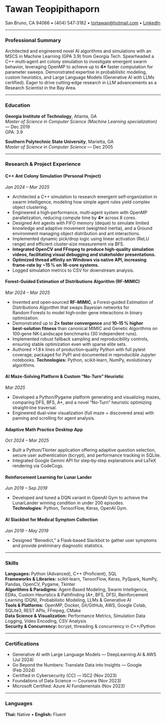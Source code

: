 # Tawan Teopipithaporn
San Bruno, CA 94066 • (404) 547‑3182 • tortawan@hotmail.com • [LinkedIn](https://www.linkedin.com/in/tawan-teopipithaporn-13389915a/)

---

### Professional Summary
Architected and engineered novel AI algorithms and simulations with an MSCS in Machine Learning (GPA 3.9) from Georgia Tech. Spearheaded a C++ multi‑agent ant colony simulation to investigate emergent swarm behavior, leveraging OpenMP to achieve up to **4×** faster computation for parameter sweeps. Demonstrated expertise in probabilistic modeling, custom heuristics, and Large Language Models (Generative AI with LLMs certified). Eager to drive cutting‑edge research in LLM advancements as a Research Scientist in the Bay Area.

---

### Education
**Georgia Institute of Technology**, Atlanta, GA  
*Master of Science in Computer Science (Machine Learning specialization)* — Dec 2019  
GPA: 3.9  

**Southern Polytechnic State University**, Marietta, GA  
*Master of Science in Computer Science* — Dec 2005  

---

### Research & Project Experience

#### C++ Ant Colony Simulation (Personal Project)  
*Jan 2024 – Mar 2025*
- Architected a C++ simulation to research emergent self‑organization in swarm intelligence, modeling how simple agent rules yield complex object clustering.
- Engineered a high‑performance, multi‑agent system with OpenMP parallelization, reducing compute time by **4×** across 8 cores.
- Designed Ant agents with FIFO memory (deque) to simulate limited knowledge and adaptive movement (weighted inertia), and a Ground environment managing object distribution and ant interactions.
- Implemented dynamic pick/drop logic using linear activation (ReLU range) and efficient cluster‑size measurement via BFS.
- **Integrated OpenCV and FFmpeg to produce high‑quality simulation videos, facilitating visual debugging and stakeholder presentations.**
- **Optimized thread affinity on Windows via native API, increasing frame‑rate by ~15 % on 16‑core systems.**
- Logged simulation metrics to CSV for downstream analysis.

#### Forest‑Guided Estimation of Distributions Algorithm (RF‑MIMIC)  
*Mar 2024 – Mar 2025*
- Invented and open‑sourced **RF‑MIMIC**, a Forest‑guided Estimation of Distributions Algorithm that swaps Bayesian networks for Random Forests to model high‑order gene interactions in binary optimization.
- Demonstrated up to **2× faster convergence** and **10‑15 % higher best‑solution fitness** than canonical MIMIC and Genetic Algorithms on 100‑gene NK‑Landscape benchmarks (30 independent runs).
- Implemented robust fallback sampling and reproducibility controls, ensuring stable optimization even with sparse elite sets.
- Authored >1.8 k lines of production‑quality Python with full pytest coverage; packaged for PyPI and documented in reproducible Jupyter notebooks.
  **Technologies:** Python, scikit‑learn, NumPy, evolutionary algorithms.

#### AI Maze‑Solving Platform & Custom “No‑Turn” Heuristic   
*Mar 2025*
- Developed a Python/Pygame platform generating and visualizing mazes, comparing DFS, BFS, A*, and a novel “No‑Turn” heuristic optimizing straight‑line traversal.
- Engineered dual‑view visualization (full maze + discovered area) with panning and scrolling for agent analysis.

#### Adaptive Math Practice Desktop App  
*Oct 2024 – Mar 2025*
- Built a Python/Tkinter application offering adaptive question selection, secure user authentication (bcrypt), and performance tracking in SQLite.
- Integrated Google Gemini API for step‑by‑step explanations and LaTeX rendering via CodeCogs.

#### Reinforcement Learning for Lunar Lander  
*Jun 2019 – Sep 2019*
- Developed and tuned a DQN variant in OpenAI Gym to achieve the LunarLander winning condition in under 200 episodes.  
  **Technologies:** Python, TensorFlow, Keras, OpenAI Gym.

#### AI Slackbot for Medical Symptom Collection  
*Jan 2019 – May 2019*
- Designed “Benedict,” a Flask‑based Slackbot to gather user symptoms and provide preliminary diagnostic statistics.

---

### Skills
**Languages:** Python (Advanced), C++ (Proficient), SQL  
**Frameworks & Libraries:** scikit‑learn, TensorFlow, Keras, PySpark, NumPy, Pandas, OpenCV, Pygame, Tkinter  
**Algorithms & Paradigms:** Agent‑Based Modeling, Swarm Intelligence, EDAs, Custom Heuristics & Pathfinding (A*, BFS, DFS), Reinforcement Learning (DQN), Probabilistic Modeling, LLMs & Generative AI  
**Tools & Platforms:** OpenMP, Docker, Git/GitHub, AWS, Google Colab, SQLite3, REST APIs, FFmpeg, CMake  
**Data Science & Visualization:** Performance Metrics, Simulation Data Logging, Video Encoding, CSV Analysis  
**Security & Concurrency:** bcrypt, threading & concurrency in C++/Python  

---

### Certifications
- Generative AI with Large Language Models — DeepLearning.AI & AWS (Jul 2024)
- Go Beyond the Numbers: Translate Data into Insights — Google (Feb 2024)
- Certified in Cybersecurity (CC) — ISC2 (Nov 2023)
- Foundations of Data Science — Coursera (Nov 2023)
- Microsoft Certified: Azure AI Fundamentals (Nov 2023)

---

### Languages
**Thai:** Native • **English:** Fluent
